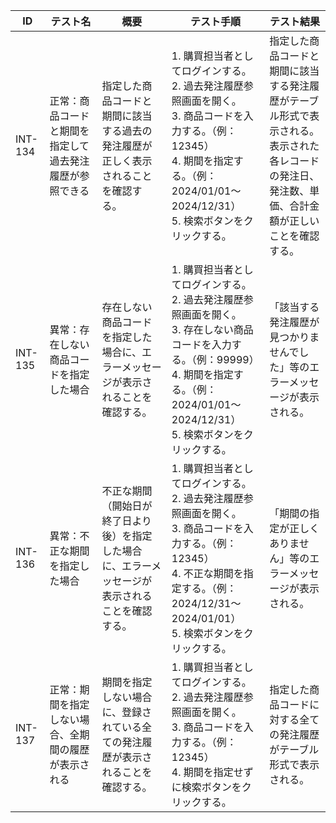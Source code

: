 | ID | テスト名 | 概要 | テスト手順 | テスト結果 |
|------|----------|--------|------------|------------|
| INT-134 | 正常：商品コードと期間を指定して過去発注履歴が参照できる | 指定した商品コードと期間に該当する過去の発注履歴が正しく表示されることを確認する。 | 1. 購買担当者としてログインする。<br>2. 過去発注履歴参照画面を開く。<br>3. 商品コードを入力する。（例：12345）<br>4. 期間を指定する。（例：2024/01/01～2024/12/31）<br>5. 検索ボタンをクリックする。 | 指定した商品コードと期間に該当する発注履歴がテーブル形式で表示される。<br>表示された各レコードの発注日、発注数、単価、合計金額が正しいことを確認する。 |
| INT-135 | 異常：存在しない商品コードを指定した場合 | 存在しない商品コードを指定した場合に、エラーメッセージが表示されることを確認する。 | 1. 購買担当者としてログインする。<br>2. 過去発注履歴参照画面を開く。<br>3. 存在しない商品コードを入力する。（例：99999）<br>4. 期間を指定する。（例：2024/01/01～2024/12/31）<br>5. 検索ボタンをクリックする。 | 「該当する発注履歴が見つかりませんでした」等のエラーメッセージが表示される。 |
| INT-136 | 異常：不正な期間を指定した場合 | 不正な期間（開始日が終了日より後）を指定した場合に、エラーメッセージが表示されることを確認する。 | 1. 購買担当者としてログインする。<br>2. 過去発注履歴参照画面を開く。<br>3. 商品コードを入力する。（例：12345）<br>4. 不正な期間を指定する。（例：2024/12/31～2024/01/01）<br>5. 検索ボタンをクリックする。 | 「期間の指定が正しくありません」等のエラーメッセージが表示される。 |
| INT-137 | 正常：期間を指定しない場合、全期間の履歴が表示される | 期間を指定しない場合に、登録されている全ての発注履歴が表示されることを確認する。 | 1. 購買担当者としてログインする。<br>2. 過去発注履歴参照画面を開く。<br>3. 商品コードを入力する。（例：12345）<br>4. 期間を指定せずに検索ボタンをクリックする。 | 指定した商品コードに対する全ての発注履歴がテーブル形式で表示される。 | 